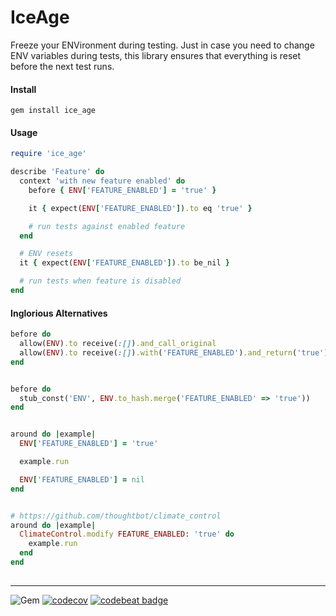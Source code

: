 IceAge
======

Freeze your ENVironment during testing. Just in case you need to change ENV variables during tests, this library ensures that everything is reset before the next test runs.

#### Install
```gem install ice_age```


#### Usage
```ruby
require 'ice_age'

describe 'Feature' do
  context 'with new feature enabled' do
    before { ENV['FEATURE_ENABLED'] = 'true' }

    it { expect(ENV['FEATURE_ENABLED']).to eq 'true' }

    # run tests against enabled feature
  end

  # ENV resets
  it { expect(ENV['FEATURE_ENABLED']).to be_nil }

  # run tests when feature is disabled
end
```


#### Inglorious Alternatives
```ruby
before do
  allow(ENV).to receive(:[]).and_call_original
  allow(ENV).to receive(:[]).with('FEATURE_ENABLED').and_return('true')
end


before do
  stub_const('ENV', ENV.to_hash.merge('FEATURE_ENABLED' => 'true'))
end


around do |example|
  ENV['FEATURE_ENABLED'] = 'true'

  example.run

  ENV['FEATURE_ENABLED'] = nil
end


# https://github.com/thoughtbot/climate_control
around do |example|
  ClimateControl.modify FEATURE_ENABLED: 'true' do
    example.run
  end
end
  
```

----
![Gem](https://img.shields.io/gem/dt/ice_age?style=plastic)
[![codecov](https://codecov.io/gh/dpep/ice_age_rb/branch/master/graph/badge.svg?token=S5F1PF9066)](https://codecov.io/gh/dpep/ice_age_rb)
[![codebeat badge](https://codebeat.co/badges/cf6afb0c-a510-4fbe-97d5-17e08826b144)](https://codebeat.co/projects/github-com-dpep-ice_age_rb-master)
